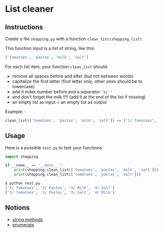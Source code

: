 # List cleaner

## Instructions

Create a file `shopping.py` with a function `clean_list(shopping_list)`. 

This function input is a list of string, like this:

```python
['tomatoes', 'pastas', 'milk', 'salt']
```

For each list item, your function `clean_list` should:

* remove all spaces before and after (but not between words)
* capitalize the first letter (first letter only, other ones should be to lowercase)
* add it index number before and a separator `'x/ '`
* and don't forget the milk !!!! (add it at the end of the list if missing)
* an empty list as input = an empty list as output

Example :

```python
clean_list(['tomatoes', 'pastas', 'milk', 'salt']) == ['1/ Tomatoes', '2/ Pastas', '3/ Milk', '4/ Salt']
```


## Usage

Here is a possible `test.py` to test your functions:

```python
import shopping

if __name__ == '__main__':
    print(shopping.clean_list(['tomatoes', 'pastas', 'milk', 'salt']))
    print(shopping.clean_list(['tomatoes', 'pastas', 'salt']))
```

```bash
$ python test.py
['1/ Tomatoes', '2/ Pastas', '3/ Milk', '4/ Salt']
['1/ Tomatoes', '2/ Pastas', '3/ Salt', '4/ Milk']
```

## Notions

* [string methods](https://www.w3schools.com/python/python_ref_string.asp)
* [enumerate](https://realpython.com/python-enumerate/)
